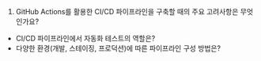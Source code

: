 

1) GitHub Actions를 활용한 CI/CD 파이프라인을 구축할 때의 주요 고려사항은 무엇인가요?
- CI/CD 파이프라인에서 자동화 테스트의 역할은?
- 다양한 환경(개발, 스테이징, 프로덕션)에 따른 파이프라인 구성 방법은?
